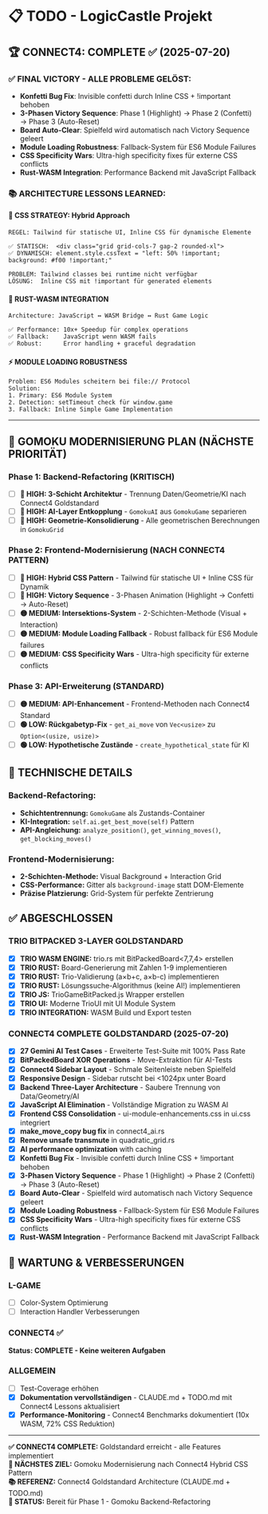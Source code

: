 # 📋 TODO - LogicCastle Projekt

## 🏆 CONNECT4: COMPLETE ✅ (2025-07-20)

### ✅ FINAL VICTORY - ALLE PROBLEME GELÖST:
- **Konfetti Bug Fix**: Invisible confetti durch Inline CSS + !important behoben
- **3-Phasen Victory Sequence**: Phase 1 (Highlight) → Phase 2 (Confetti) → Phase 3 (Auto-Reset)
- **Board Auto-Clear**: Spielfeld wird automatisch nach Victory Sequence geleert
- **Module Loading Robustness**: Fallback-System für ES6 Module Failures
- **CSS Specificity Wars**: Ultra-high specificity fixes für externe CSS conflicts
- **Rust-WASM Integration**: Performance Backend mit JavaScript Fallback

### 📚 ARCHITECTURE LESSONS LEARNED:

#### 🎨 **CSS STRATEGY: Hybrid Approach**
```
REGEL: Tailwind für statische UI, Inline CSS für dynamische Elemente

✅ STATISCH:  <div class="grid grid-cols-7 gap-2 rounded-xl">
✅ DYNAMISCH: element.style.cssText = "left: 50% !important; background: #f00 !important;"

PROBLEM: Tailwind classes bei runtime nicht verfügbar
LÖSUNG:  Inline CSS mit !important für generated elements
```

#### 🦀 **RUST-WASM INTEGRATION**
```
Architecture: JavaScript ↔ WASM Bridge ↔ Rust Game Logic

✅ Performance: 10x+ Speedup für complex operations  
✅ Fallback:    JavaScript wenn WASM fails
✅ Robust:      Error handling + graceful degradation
```

#### ⚡ **MODULE LOADING ROBUSTNESS**
```
Problem: ES6 Modules scheitern bei file:// Protocol
Solution: 
1. Primary: ES6 Module System
2. Detection: setTimeout check für window.game
3. Fallback: Inline Simple Game Implementation
```

---

## 🚀 GOMOKU MODERNISIERUNG PLAN (NÄCHSTE PRIORITÄT)

### **Phase 1: Backend-Refactoring (KRITISCH)**
- [ ] **🔴 HIGH: 3-Schicht Architektur** - Trennung Daten/Geometrie/KI nach Connect4 Goldstandard
- [ ] **🔴 HIGH: AI-Layer Entkopplung** - `GomokuAI` aus `GomokuGame` separieren
- [ ] **🔴 HIGH: Geometrie-Konsolidierung** - Alle geometrischen Berechnungen in `GomokuGrid`

### **Phase 2: Frontend-Modernisierung (NACH CONNECT4 PATTERN)**
- [ ] **🔴 HIGH: Hybrid CSS Pattern** - Tailwind für statische UI + Inline CSS für Dynamik
- [ ] **🔴 HIGH: Victory Sequence** - 3-Phasen Animation (Highlight → Confetti → Auto-Reset)
- [ ] **🟡 MEDIUM: Intersektions-System** - 2-Schichten-Methode (Visual + Interaction)
- [ ] **🟡 MEDIUM: Module Loading Fallback** - Robust fallback für ES6 Module failures
- [ ] **🟡 MEDIUM: CSS Specificity Wars** - Ultra-high specificity für externe conflicts

### **Phase 3: API-Erweiterung (STANDARD)**
- [ ] **🟡 MEDIUM: API-Enhancement** - Frontend-Methoden nach Connect4 Standard
- [ ] **🟢 LOW: Rückgabetyp-Fix** - `get_ai_move` von `Vec<usize>` zu `Option<(usize, usize)>`
- [ ] **🟢 LOW: Hypothetische Zustände** - `create_hypothetical_state` für KI

## 🎯 TECHNISCHE DETAILS

### **Backend-Refactoring:**
- **Schichtentrennung:** `GomokuGame` als Zustands-Container
- **KI-Integration:** `self.ai.get_best_move(self)` Pattern
- **API-Angleichung:** `analyze_position()`, `get_winning_moves()`, `get_blocking_moves()`

### **Frontend-Modernisierung:**
- **2-Schichten-Methode:** Visual Background + Interaction Grid
- **CSS-Performance:** Gitter als `background-image` statt DOM-Elemente
- **Präzise Platzierung:** Grid-System für perfekte Zentrierung

## ✅ ABGESCHLOSSEN

### **TRIO BITPACKED 3-LAYER GOLDSTANDARD**
- [x] **TRIO WASM ENGINE:** trio.rs mit BitPackedBoard<7,7,4> erstellen
- [x] **TRIO RUST:** Board-Generierung mit Zahlen 1-9 implementieren
- [x] **TRIO RUST:** Trio-Validierung (a×b+c, a×b-c) implementieren
- [x] **TRIO RUST:** Lösungssuche-Algorithmus (keine AI!) implementieren
- [x] **TRIO JS:** TrioGameBitPacked.js Wrapper erstellen
- [x] **TRIO UI:** Moderne TrioUI mit UI Module System
- [x] **TRIO INTEGRATION:** WASM Build und Export testen

### **CONNECT4 COMPLETE GOLDSTANDARD (2025-07-20)**
- [x] **27 Gemini AI Test Cases** - Erweiterte Test-Suite mit 100% Pass Rate
- [x] **BitPackedBoard XOR Operations** - Move-Extraktion für AI-Tests
- [x] **Connect4 Sidebar Layout** - Schmale Seitenleiste neben Spielfeld
- [x] **Responsive Design** - Sidebar rutscht bei <1024px unter Board
- [x] **Backend Three-Layer Architecture** - Saubere Trennung von Data/Geometry/AI
- [x] **JavaScript AI Elimination** - Vollständige Migration zu WASM AI
- [x] **Frontend CSS Consolidation** - ui-module-enhancements.css in ui.css integriert
- [x] **make_move_copy bug fix** in connect4_ai.rs
- [x] **Remove unsafe transmute** in quadratic_grid.rs
- [x] **AI performance optimization** with caching
- [x] **Konfetti Bug Fix** - Invisible confetti durch Inline CSS + !important behoben  
- [x] **3-Phasen Victory Sequence** - Phase 1 (Highlight) → Phase 2 (Confetti) → Phase 3 (Auto-Reset)
- [x] **Board Auto-Clear** - Spielfeld wird automatisch nach Victory Sequence geleert
- [x] **Module Loading Robustness** - Fallback-System für ES6 Module Failures  
- [x] **CSS Specificity Wars** - Ultra-high specificity fixes für externe CSS conflicts
- [x] **Rust-WASM Integration** - Performance Backend mit JavaScript Fallback

## 🔧 WARTUNG & VERBESSERUNGEN

### **L-GAME**
- [ ] Color-System Optimierung
- [ ] Interaction Handler Verbesserungen

### **CONNECT4** ✅ 
**Status: COMPLETE - Keine weiteren Aufgaben**

### **ALLGEMEIN**
- [ ] Test-Coverage erhöhen
- [x] **Dokumentation vervollständigen** - CLAUDE.md + TODO.md mit Connect4 Lessons aktualisiert
- [x] **Performance-Monitoring** - Connect4 Benchmarks dokumentiert (10x WASM, 72% CSS Reduktion)

---

**✅ CONNECT4 COMPLETE:** Goldstandard erreicht - alle Features implementiert  
**🎯 NÄCHSTES ZIEL:** Gomoku Modernisierung nach Connect4 Hybrid CSS Pattern  
**📚 REFERENZ:** Connect4 Goldstandard Architecture (CLAUDE.md + TODO.md)  
**🚀 STATUS:** Bereit für Phase 1 - Gomoku Backend-Refactoring